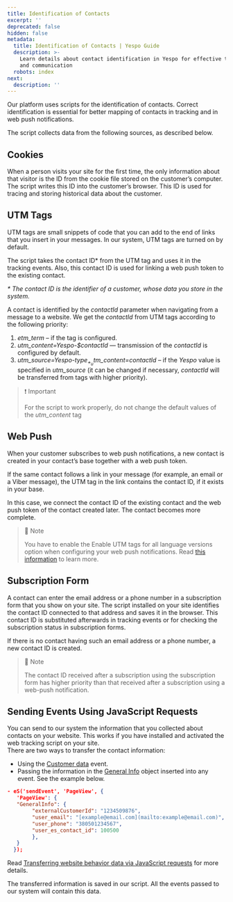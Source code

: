 ```yaml
---
title: Identification of Contacts
excerpt: ''
deprecated: false
hidden: false
metadata:
  title: Identification of Contacts | Yespo Guide
  description: >-
    Learn details about contact identification in Yespo for effective tracking
    and communication
  robots: index
next:
  description: ''
---
```

Our platform uses scripts for the identification of contacts. Correct identification is essential for better mapping of contacts in tracking and in web push notifications.

The script collects data from the following sources, as described below.

## Cookies

When a person visits your site for the first time, the only information about that visitor is the ID from the cookie file stored on the customer’s computer.   
The script writes this ID into the customer’s browser. This ID is used for tracing and storing historical data about the customer.

## UTM Tags

UTM tags are small snippets of code that you can add to the end of links that you insert in your messages. In our system, UTM tags are turned on by default.

The script takes the contact ID\* from the UTM tag and uses it in the tracking events. Also, this contact ID is used for linking a web push token to the existing contact.

_\* The contact ID is the identifier of a customer, whose data you store in the system._

A contact is identified by the _contactId_ parameter when navigating from a message to a website. We get the _contactId_ from UTM tags according to the following priority:

1. _etm\_term_ – if the tag is configured.
2. _utm\_content=Yespo-$contactId_ — transmission of the _contactId_ is configured by default.
3. _utm\_source=Yespo-$type_ + _utm\_content=$contactId_ – if the _Yespo_ value is specified in _utm\_source_ (it can be changed if necessary, _contactId_ will be transferred from tags with higher priority).

> ❗️ Important
> 
> For the script to work properly, do not change the default values of the _utm\_content_ tag

## Web Push

When your customer subscribes to web push notifications, a new contact is created in your contact’s base together with a web push token.

If the same contact follows a link in your message (for example, an email or a Viber message), the UTM tag in the link contains the contact ID, if it exists in your base. 

In this case, we connect the contact ID of the existing contact and the web push token of the contact created later. The contact becomes more complete.

> 📘 Note
> 
> You have to enable the Enable UTM tags for all language versions option when configuring your web push notifications. Read [this information](https://docs.yespo.io/docs/how-create-and-manage-web-push-notifications#additional-settings) to learn more.

## Subscription Form

A contact can enter the email address or a phone number in a subscription form that you show on your site. The script installed on your site identifies the contact ID connected to that address and saves it in the browser. This contact ID is substituted afterwards in tracking events or for checking the subscription status in subscription forms.

If there is no contact having such an email address or a phone number, a new contact ID is created.

> 📘 Note
> 
> The contact ID received after a subscription using the subscription form has higher priority than that received after a subscription using a web-push notification.

## Sending Events Using JavaScript Requests

You can send to our system the information that you collected about contacts on your website. This works if you have installed and activated the web tracking script on your site.  
There are two ways to transfer the contact information:

- Using the [Customer data](https://docs.yespo.io/docs/how-set-web-tracking-sending-events-java-scipt-request#customer) event.
- Passing the information in the [General Info](https://docs.yespo.io/docs/how-set-web-tracking-sending-events-java-scipt-request#site-visitor-data) object inserted into any event. See the example below.

```json
- eS('sendEvent', 'PageView', {  
   'PageView': {  
   "GeneralInfo": {  
  		"externalCustomerId": "1234509876",  
  		"user_email": "[example@email.com](mailto:example@email.com)",  
  		"user_phone": "380501234567",  
  		"user_es_contact_id": 100500  
  		},  
   }  
  });
```

Read [Transferring website behavior data via JavaScript requests](https://docs.yespo.io/docs/how-set-web-tracking-sending-events-java-scipt-request) for more details.

The transferred information is saved in our script. All the events passed to our system will contain this data.